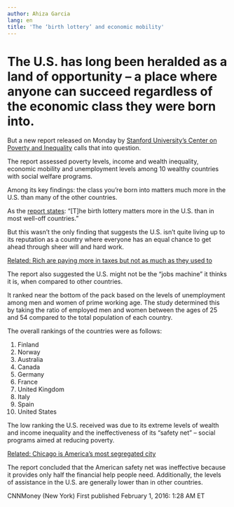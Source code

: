 ```yaml
---
author: Ahiza Garcia
lang: en
title: 'The ‘birth lottery’ and economic mobility'
---
```


The U.S. has long been heralded as a land of opportunity – a place where anyone can succeed regardless of the economic class they were born into.
=================================================================================================================================================

But a new report released on Monday by [Stanford University’s Center on Poverty and Inequality] calls that into question.

The report assessed poverty levels, income and wealth inequality, economic mobility and unemployment levels among 10 wealthy countries with social welfare programs.

Among its key findings: the class you’re born into matters much more in the U.S. than many of the other countries.

As the [report states][]: “\[T\]he birth lottery matters more in the U.S. than in most well-off countries.”

But this wasn’t the only finding that suggests the U.S. isn’t quite living up to its reputation as a country where everyone has an equal chance to get ahead through sheer will and hard work.

[Related: Rich are paying more in taxes but not as much as they used to]

The report also suggested the U.S. might not be the “jobs machine” it thinks it is, when compared to other countries.

It ranked near the bottom of the pack based on the levels of unemployment among men and women of prime working age. The study determined this by taking the ratio of employed men and women between the ages of 25 and 54 compared to the total population of each country.

The overall rankings of the countries were as follows:  
1. Finland  
2. Norway  
3. Australia  
4. Canada  
5. Germany  
6. France  
7. United Kingdom  
8. Italy  
9. Spain  
10. United States

The low ranking the U.S. received was due to its extreme levels of wealth and income inequality and the ineffectiveness of its “safety net” – social programs aimed at reducing poverty.

[Related: Chicago is America’s most segregated city]

The report concluded that the American safety net was ineffective because it provides only half the financial help people need. Additionally, the levels of assistance in the U.S. are generally lower than in other countries.

CNNMoney (New York) First published February 1, 2016: 1:28 AM ET

  [Stanford University’s Center on Poverty and Inequality]: http://web.stanford.edu/group/scspi-dev/cgi-bin/
  [report states]: http://web.stanford.edu/group/scspi-dev/cgi-bin/publications/state-union-report
  [Related: Rich are paying more in taxes but not as much as they used to]: http://money.cnn.com/2016/01/11/news/economy/rich-taxes/index.html?iid=EL
  [Related: Chicago is America’s most segregated city]: http://money.cnn.com/2016/01/05/news/economy/chicago-segregated/index.html?iid=EL
